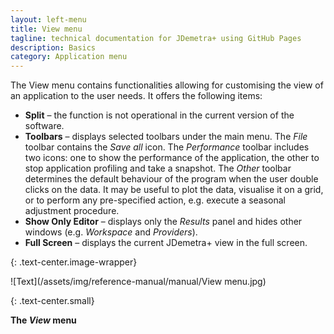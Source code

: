 ```yaml
---
layout: left-menu
title: View menu
tagline: technical documentation for JDemetra+ using GitHub Pages
description: Basics
category: Application menu
---
```


The View menu contains functionalities allowing for customising the view of an application to the user needs. 
It offers the following items:
* **Split** – the function is not operational in the current version of the software.
* **Toolbars** – displays selected toolbars under the main menu. The *File* toolbar contains the *Save all* icon.
    The *Performance* toolbar includes two icons: one to show the performance of the application, the other to stop application profiling and take a snapshot.
	The *Other* toolbar determines the default behaviour of the program when the user double clicks on the data. It may be useful to plot the data, visualise it on a grid, or to perform any pre-specified action, e.g. execute a seasonal adjustment procedure.
* **Show Only Editor** – displays only the *Results* panel and hides other windows (e.g. *Workspace* and *Providers*).
* **Full Screen** – displays the current JDemetra+ view in the full screen.

{: .text-center.image-wrapper}

![Text](/assets/img/reference-manual/manual/View menu.jpg)

{: .text-center.small}

**The *View* menu**